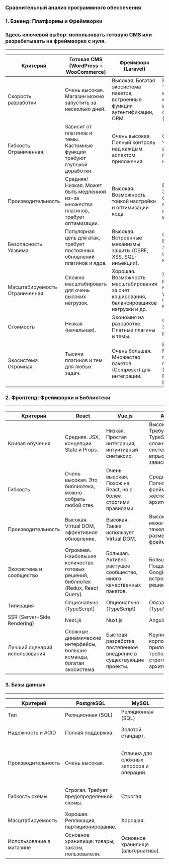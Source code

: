 ### Сравнительный анализ программного обеспечения
### 1. Бэкенд: Платформы и Фреймворки
### Здесь ключевой выбор: использовать готовую CMS или разрабатывать на фреймворке с нуля.
_____________________________________________________________________________________________________________________________
|Критерий            |	      Готовая CMS (WordPress + WooCommerce) |	     Фреймворк (Laravel) |	      Фреймворк (Django) |
|--------------------|----------------------------------------------|-----------------------------------------|----------------------------------------------------------|
|Скорость разработки |	Очень высокая. Магазин можно запустить за несколько дней. |	Высокая. Богатая экосистема пакетов, встроенные функции аутентификации, ORM. | Высокая. Принцип "батарейки включены" — много встроенного функционала (админка, ORM).
|Гибкость	Ограниченная. | Зависит от плагинов и темы. Кастомные функции требуют глубокой доработки. |	Очень высокая. Полный контроль над каждым аспектом приложения. |	Очень высокая. Чистая архитектура MVC, полный контроль над логикой.
|Производительность |	Средняя/Низкая. Может быть медленной из-за множества плагинов, требует оптимизации. |	Высокая. Возможность тонкой настройки и оптимизации кода. |	Высокая. Эффективный ORM, возможность кэширования на всех уровнях.
|Безопасность	Уязвима. | Популярная цель для атак, требует постоянных обновлений плагинов и ядра. |	Высокая. Встроенные механизмы защиты (CSRF, XSS, SQL-инъекции). |	Очень высокая. Встроенная защита от многих видов атак "из коробки".
|Масштабируемость	Ограниченная. | Сложно масштабировать для очень высоких нагрузок. |	Хорошая. Возможность масштабирования за счет кэширования, балансировщиков нагрузки и др. |	Хорошая. Четкое разделение компонентов упрощает горизонтальное масштабирование.
|Стоимость |	Низкая (начальная). | Экономия на разработке. Платные плагины и темы.	| Средняя/Высокая. Затраты на разработку с нуля. |	Средняя/Высокая. Затраты на разработку с нуля.
|Экосистема	Огромная. | Тысячи плагинов и тем для любых задач. |	Очень большая. Множество пакетов (Composer) для интеграции. |	Большая. Множество готовых приложений (Django REST Framework, Django-ORM).

### 2. Фронтенд: Фреймворки и Библиотеки
____________________________________________________________________________
|Критерий |	React	| Vue.js |	Angular
|--------------------|----------------------------------------------|-----------------------------------------|----------------------------------------------------------|
| Кривая обучения |	Средняя. JSX, концепции State и Props. |	Низкая. Простая интеграция, интуитивный синтаксис. |	Высокая. Требует знания TypeScript, сложная система впрыска зависимостей
|Гибкость	| Очень высокая. Это библиотека, можно собрать любой стек. |	Очень высокая. Похож на React, но с более строгими правилами. |	Средняя. Полноценный фреймворк с жесткой архитектурой.
|Производительность |	Высокая. Virtual DOM, эффективное обновление. |	Высокая. Также использует Virtual DOM. |	Высокая. Но может быть тяжелее из-за размера фреймворка.
|Экосистема и сообщество |	Огромная. Наибольшее количество готовых решений, библиотек (Redux, React Query). |	Большая. Активно растущее сообщество, много качественных пакетов. |	Большая. Поддерживается Google, много встроенных решений.
|Типизация |	Опционально (TypeScript) |	Опционально (TypeScript) |	Обязательно (TypeScript)
|SSR (Server-Side Rendering) 	| Next.js |	Nuxt.js |	Angular Universal
|Лучший сценарий использования |	Сложные динамические интерфейсы, большие команды, богатая экосистема. |	Быстрая разработка, постепенное внедрение в существующие проекты. |	Крупные корпоративные приложения с требованием к строгой архитектуре.

### 3. Базы данных
____________________________________________________________________________________________________________________________________
| Критерий |	PostgreSQL |	MySQL	| MongoDB (NoSQL) |	Redis (In-Memory)
|--------------------|----------------------------------------------|-----------------------------------------|----------------------------------------------------------|----------------------------------------------------------|
| Тип	| Реляционная (SQL)	| Реляционная (SQL)	| Документная (NoSQL) |	Ключ-Значение (In-Memory)
| Надежность и ACID |	Полная поддержка. | Золотой стандарт.	| Полная поддержка. |	Ограниченная.	Зависит от использования.
| Производительность |	Очень высокая. | Отлична для сложных запросов и операций. |	Высокая. Хороша для чтения. |	Очень высокая для определенных сценариев (большие объемы неструктурированных данных). |	Экстремально высокая. Данные в оперативной памяти.
| Гибкость схемы |	Строгая. Требует предопределенной схемы. |	Строгая. |	Гибкая. Документы могут иметь разную структуру. |	Неприменимо.
| Масштабируемость |	Хорошая. Репликация, партиционирование. |	Хорошая. |	Отличная. Горизонтальное масштабирование. |	Отличная. Кластеризация.
| Использование в магазине |	Основное хранилище: товары, заказы, пользователи. |	Основное хранилище (альтернатива). |	Каталог товаров с часто меняющимися атрибутами. |	Кэш, корзина покупок, сессии.




